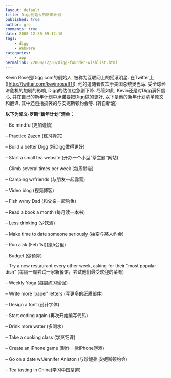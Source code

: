 ```yaml
---
layout: default
title: Digg创始人的新年计划
published: true
author: gro
comments: true
date: 2008-12-30 09:12:10
tags:
    - digg
    - Webware
categories:
    - app
permalink: /2008/12/30/digg-founder-wishlist.html
---
```

 Kevin Rose是Digg.com的创始人, 被称为互联网上的摇滚明星. 在Twitter上([http://twitter.com/kevinrose][1]), 他的追随者仅次于美国总统奥巴马. 受全球经济危机的加剧的影响, Digg的估值也急剧下降. 尽管如此, Kevin还是对Digg满怀信心, 并在自己的新年计划中承诺要把Digg做的更好, 以下是他的新年计划清单原文和翻译, 其中还包括搞笑的与安妮斯顿约会等. (转自新浪)

**以下为凯文·罗斯“新年计划”清单：** 

&#8211; Be mindful(更加谨慎) 

&#8211; Practice Zazen (练习禅宗) 

&#8211; Build a better Digg (把Digg做得更好) 



&#8211; Start a small tea website (开办一个小型“茶主题”网站) 

&#8211; Climb several times per week (每周攀岩) 

&#8211; Camping w/friends (与朋友一起露营) 

&#8211; Video blog (视频博客) 

&#8211; Fish w/my Dad (和父亲一起钓鱼) 

&#8211; Read a book a month (每月读一本书) 

&#8211; Less drinking (少饮酒) 

&#8211; Make time to date someone seriously (抽空与某人约会) 

&#8211; Run a 5k (Feb 1st)(跑5公里) 

&#8211; Budget (做预算) 

&#8211; Try a new restaurant every other week, asking for their "most popular dish" (每隔一周尝试一家新餐馆，尝试他们最受欢迎的菜肴) 

&#8211; Weekly Yoga (每周练习瑜伽) 

&#8211; Write more &#8216;paper&#8217; letters (写更多的纸质邮件) 

&#8211; Design a font (设计字体) 

&#8211; Start coding again (再次开始编写代码) 

&#8211; Drink more water (多喝水) 

&#8211; Take a cooking class (学烹饪课) 

&#8211; Create an iPhone game (制作一款iPhone游戏) 

&#8211; Go on a date w/Jennifer Aniston (与珍妮弗·安妮斯顿约会) 

&#8211; Tea tasting in China(学习中国茶道)

 [1]: http://twitter.com/kevinrose "http://twitter.com/kevinrose"